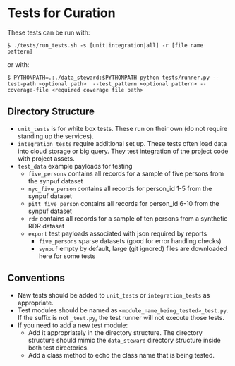 # Tests for Curation

These tests can be run with:

```Shell
$ ./tests/run_tests.sh -s [unit|integration|all] -r [file name pattern]
```
or with:
```Shell
$ PYTHONPATH=.:./data_steward:$PYTHONPATH python tests/runner.py --test-path <optional path>  --test_pattern <optional pattern> --coverage-file <required coverage file path> 
```

## Directory Structure

 * `unit_tests` is for white box tests. These run on their own (do not require standing up the services).
 * `integration_tests` require additional set up.  These tests often load data into cloud storage or big query.  They test integration of the project code with project assets.
 * `test_data` example payloads for testing
   * `five_persons` contains all records for a sample of five persons from the synpuf dataset
   * `nyc_five_person` contains all records for person_id 1-5 from the synpuf dataset
   * `pitt_five_person` contains all records for person_id 6-10 from the synpuf dataset
   * `rdr` contains all records for a sample of ten persons from a synthetic RDR dataset
   * `export` test payloads associated with json required by reports
     * `five_persons` sparse datasets (good for error handling checks)
     * `synpuf` empty by default, large (git ignored) files are downloaded here for some tests

## Conventions

 * New tests should be added to `unit_tests` or `integration_tests` as appropriate.
 * Test modules should be named as `<module_name_being_tested>_test.py`.  If the suffix is not `_test.py`, the test runner will not execute those tests.
 * If you need to add a new test module:
   * Add it appropriately in the directory structure.  The directory structure should mimic the `data_steward` directory structure inside both test directories.
   * Add a class method to echo the class name that is being tested.
